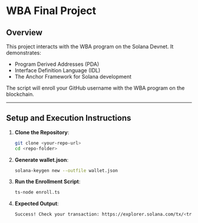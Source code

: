 # WBA Final Project

## Overview
This project interacts with the WBA program on the Solana Devnet. It demonstrates:
- Program Derived Addresses (PDA)
- Interface Definition Language (IDL)
- The Anchor Framework for Solana development

The script will enroll your GitHub username with the WBA program on the blockchain.

---

## **Setup and Execution Instructions**

1. **Clone the Repository**:
   ```bash
   git clone <your-repo-url>
   cd <repo-folder>
    ```

2. **Generate wallet.json**:
   ```bash
   solana-keygen new --outfile wallet.json
    ```

3. **Run the Enrollment Script**:
   ```bash
   ts-node enroll.ts
    ```

4. **Expected Output**:
   ```bash
   Success! Check your transaction: https://explorer.solana.com/tx/<transaction-hash>?cluster=devnet
    ```